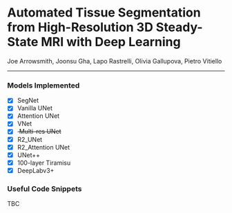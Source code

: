 # Automated Tissue Segmentation from High-Resolution 3D Steady-State MRI with Deep Learning

Joe Arrowsmith, Joonsu Gha, Lapo Rastrelli, Olivia Gallupova, Pietro Vitiello

---

### Models Implemented

- [x] SegNet 
- [x] Vanilla UNet 
- [x] Attention UNet
- [x] VNet
- [x] <del> Multi-res UNet </del>
- [x] R2_UNet
- [x] R2_Attention UNet
- [x] UNet++
- [x] 100-layer Tiramisu
- [x] DeepLabv3+ 

### Useful Code Snippets

TBC


